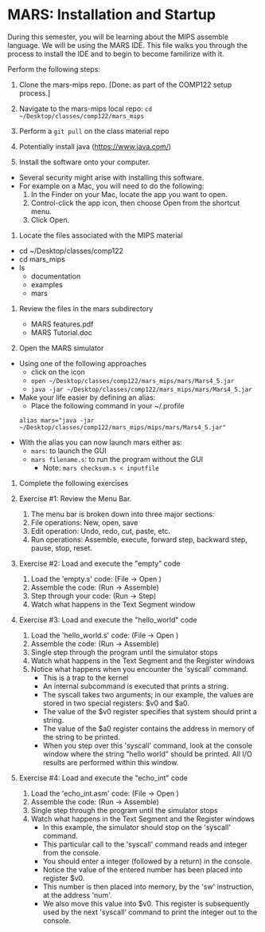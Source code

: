 # MARS: Installation and Startup

During this semester, you will be learning about the MIPS assemble language. We will be using the MARS IDE.  This file walks you through the process to install the IDE and to begin to become familirize with it.

Perform the following steps:

1. Clone the mars-mips repo.  [Done: as part of the COMP122 setup process.]
1. Navigate to the mars-mips local repo:  ``cd ~/Desktop/classes/comp122/mars_mips``
1. Perform a ``git pull`` on the class material repo


1. Potentially install java (https://www.java.com/)

1. Install the software onto your computer.
  * Several security might arise with installing this software.
  * For example on a Mac, you will need to do the following:
    1. In the Finder on your Mac, locate the app you want to open.
    1. Control-click the app icon, then choose Open from the shortcut menu.
    1. Click Open.

1. Locate the files associated with the MIPS material
  * cd ~/Desktop/classes/comp122
  * cd mars_mips
  * ls 
    * documentation
    * examples
    * mars

1. Review the files in the mars subdirectory
   * MARS features.pdf
   * MARS Tutorial.doc

1. Open the MARS simulator
  * Using one of the following approaches
    * click on the icon
    * ``open ~/Desktop/classes/comp122/mars_mips/mars/Mars4_5.jar``
    * ``java -jar ~/Desktop/classes/comp122/mars_mips/mars/Mars4_5.jar ``
  * Make your life easier by defining an alias:
    * Place the following command in your ~/.profile
    ```
    alias mars="java -jar ~/Desktop/classes/comp122/mars_mips/mips/mars/Mars4_5.jar"
    ```
  * With the alias you can now launch mars either as:
    * ``mars``: to launch the GUI
    * ``mars filename.s``: to run the program without the GUI
      - Note: ``mars checksum.s < inputfile``

1. Complete the following exercises

  1. Exercise #1:  Review the Menu Bar.
     1. The menu bar is broken down into three major sections: 
     1. File operations:  New, open, save
     1. Edit operation: Undo, redo, cut, paste, etc.
     1. Run operations: Assemble, execute, forward step, backward step, pause, stop, reset.
 
  1. Exercise #2: Load and execute the "empty" code
     1. Load the 'empty.s' code:  (File -> Open )
     1. Assemble the code: (Run -> Assemble)
     1. Step through your code:  (Run -> Step)
     1. Watch what happens in the Text Segment window
 
  1. Exercise #3: Load and execute the "hello_world" code
     1. Load the 'hello_world.s' code:  (File -> Open )
     1. Assemble the code: (Run -> Assemble)
     1. Single step through the program until the simulator stops
     1. Watch what happens in the Text Segment and the Register windows
     1. Notice what happens when you encounter the 'syscall' command.
        * This is a trap to the kernel
        * An internal subcommand is executed that prints a string. 
        * The syscall takes two arguments; in our example, the values are stored  in two special registers: $v0 and $a0.  
        * The value of the $v0 register specifies that system should print a  string.  
        * The value of the $a0 register contains the address in memory of the  string to be printed.
        * When you step over this 'syscall' command, look at the console window where the string "hello world" should be printed.  All I/O results are performed within this window.

  1. Exercise #4: Load and execute the "echo_int" code
     1. Load the 'echo_int.asm' code:  (File -> Open )
     1. Assemble the code: (Run -> Assemble)
     1. Single step through the program until the simulator stops
     1. Watch what happens in the Text Segment and the Register windows
        * In this example, the simulator should stop on the 'syscall' command.  
        * This particular call to the 'syscall' command reads and integer from the console.  
        * You should enter a integer (followed by a return) in the console.  
        * Notice the value of the entered number has been placed into register $v0. 
        * This number is then placed into memory, by the 'sw' instruction, at the address 'num'.  
        * We also move this value into $v0.  This register is subsequently used by the next 'syscall' command to print the integer out to the console.

 
